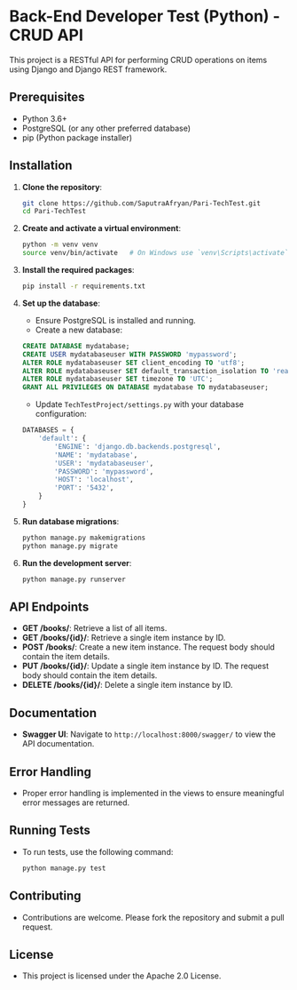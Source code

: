 # Back-End Developer Test (Python) - CRUD API

This project is a RESTful API for performing CRUD operations on items using Django and Django REST framework.

## Prerequisites

- Python 3.6+
- PostgreSQL (or any other preferred database)
- pip (Python package installer)

## Installation

1. **Clone the repository**:

   ```bash
   git clone https://github.com/SaputraAfryan/Pari-TechTest.git
   cd Pari-TechTest
   ```

2. **Create and activate a virtual environment**:

   ```bash
   python -m venv venv
   source venv/bin/activate   # On Windows use `venv\Scripts\activate`
   ```

3. **Install the required packages**:

   ```bash
   pip install -r requirements.txt
   ```

4. **Set up the database**:

   - Ensure PostgreSQL is installed and running.
   - Create a new database:

   ```sql
   CREATE DATABASE mydatabase;
   CREATE USER mydatabaseuser WITH PASSWORD 'mypassword';
   ALTER ROLE mydatabaseuser SET client_encoding TO 'utf8';
   ALTER ROLE mydatabaseuser SET default_transaction_isolation TO 'read committed';
   ALTER ROLE mydatabaseuser SET timezone TO 'UTC';
   GRANT ALL PRIVILEGES ON DATABASE mydatabase TO mydatabaseuser;
   ```

   - Update `TechTestProject/settings.py` with your database configuration:

   ```python
   DATABASES = {
       'default': {
           'ENGINE': 'django.db.backends.postgresql',
           'NAME': 'mydatabase',
           'USER': 'mydatabaseuser',
           'PASSWORD': 'mypassword',
           'HOST': 'localhost',
           'PORT': '5432',
       }
   }
   ```

5. **Run database migrations**:

   ```bash
   python manage.py makemigrations
   python manage.py migrate
   ```

6. **Run the development server**:

   ```bash
   python manage.py runserver
   ```

## API Endpoints

- **GET /books/**: Retrieve a list of all items.
- **GET /books/{id}/**: Retrieve a single item instance by ID.
- **POST /books/**: Create a new item instance. The request body should contain the item details.
- **PUT /books/{id}/**: Update a single item instance by ID. The request body should contain the item details.
- **DELETE /books/{id}/**: Delete a single item instance by ID.

## Documentation

- **Swagger UI**: Navigate to `http://localhost:8000/swagger/` to view the API documentation.

## Error Handling

- Proper error handling is implemented in the views to ensure meaningful error messages are returned.

## Running Tests

- To run tests, use the following command:

  ```bash
  python manage.py test
  ```

## Contributing

- Contributions are welcome. Please fork the repository and submit a pull request.

## License

- This project is licensed under the Apache 2.0 License.
